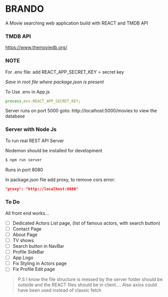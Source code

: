 # BRANDO

A Movie searching web application build with REACT and TMDB API

### TMDB API

https://www.themoviedb.org/

### NOTE

For .env file: add
REACT_APP_SECRET_KEY = secret key

_Save in root file where package.json is present_

To Use .env in App.js

```javascript
process.env.REACT_APP_SECRET_KEY;
```

Server runs on port 5000
goto: http://localhost:5000/movies to view the database

### Server with Node Js

To run real REST API Server

Nodemon should be installed for development

```sh
$ npm run server
```

Runs in port 8080

In package.json file add proxy, to remove cors error:

```json
"proxy": "http://localhost:8080"
```

### To Do

All front end works...

- [ ] Dedicated Actors List page, (list of famous actors, with search button)
- [ ] Contact Page
- [ ] About Page
- [ ] TV shows
- [ ] Search button in NavBar
- [ ] Profile SideBar
- [ ] App Logo
- [ ] Fix Styling in Actors page
- [ ] Fix Profile Edit page

> P.S I know the file structure is messed by the server folder should be outside and the REACT files should be in client.... Also axios could have been used instead of classic fetch
